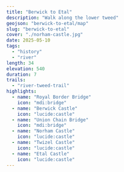 ```yaml
---
title: "Berwick to Etal"
description: "Walk along the lower tweed"
geojson: "berwick-to-etal/map"
slug: "berwick-to-etal"
cover: "./norham-castle.jpg"
date: 2025-05-10
tags:
  - "history"
  - "river"
length: 34
elevation: 540
duration: 7
trails:
  - "river-tweed-trail"
highlights:
  - name: "Royal Border Bridge"
    icon: "mdi:bridge"
  - name: "Berwick Castle"
    icon: "lucide:castle"
  - name: "Union Chain Bridge"
    icon: "mdi:bridge"
  - name: "Norham Castle"
    icon: "lucide:castle"
  - name: "Twizel Castle"
    icon: "lucide:castle"
  - name: "Etal Castle"
    icon: "lucide:castle"
---
```

